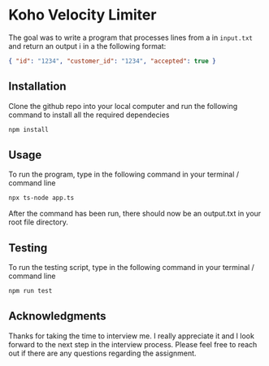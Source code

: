 # Koho Velocity Limiter

The goal was to write a program that processes lines from a in `input.txt` and return an output i in a the following format:

```json
{ "id": "1234", "customer_id": "1234", "accepted": true }
```

## Installation

Clone the github repo into your local computer and run the following command to install all the required dependecies

```bash
npm install
```

## Usage
To run the program, type in the following command in your terminal / command line

```bash
npx ts-node app.ts
```
After the command has been run, there should now be an output.txt in your root file directory. 

## Testing
To run the testing script, type in the following command in your terminal / command line
```bash
npm run test
```

## Acknowledgments
Thanks for taking the time to interview me. I really appreciate it and I look forward to the next step in the interview process. Please feel free to reach out if there are any questions regarding the assignment.
